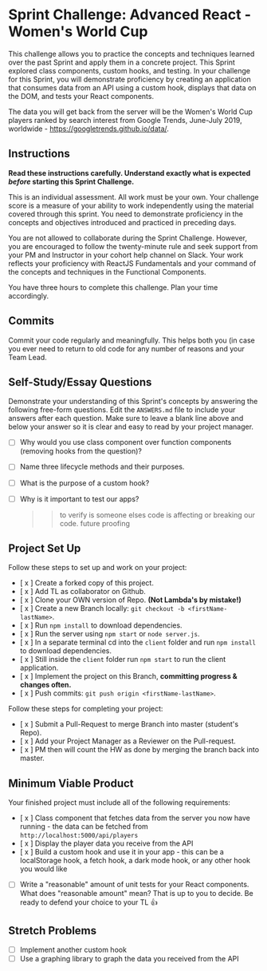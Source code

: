 # Sprint Challenge: Advanced React - Women's World Cup

This challenge allows you to practice the concepts and techniques learned over the past Sprint and apply them in a concrete project. This Sprint explored class components, custom hooks, and testing. In your challenge for this Sprint, you will demonstrate proficiency by creating an application that consumes data from an API using a custom hook, displays that data on the DOM, and tests your React components.

The data you will get back from the server will be the Women's World Cup players ranked by search interest from Google Trends, June-July 2019, worldwide - https://googletrends.github.io/data/.

## Instructions

**Read these instructions carefully. Understand exactly what is expected _before_ starting this Sprint Challenge.**

This is an individual assessment. All work must be your own. Your challenge score is a measure of your ability to work independently using the material covered through this sprint. You need to demonstrate proficiency in the concepts and objectives introduced and practiced in preceding days.

You are not allowed to collaborate during the Sprint Challenge. However, you are encouraged to follow the twenty-minute rule and seek support from your PM and Instructor in your cohort help channel on Slack. Your work reflects your proficiency with ReactJS Fundamentals and your command of the concepts and techniques in the Functional Components.

You have three hours to complete this challenge. Plan your time accordingly.

## Commits

Commit your code regularly and meaningfully. This helps both you (in case you ever need to return to old code for any number of reasons and your Team Lead.

## Self-Study/Essay Questions

Demonstrate your understanding of this Sprint's concepts by answering the following free-form questions. Edit the `ANSWERS.md` file to include your answers after each question. Make sure to leave a blank line above and below your answer so it is clear and easy to read by your project manager.

- [ ] Why would you use class component over function components (removing hooks from the question)?
    >>
- [ ] Name three lifecycle methods and their purposes.
    >>
- [ ] What is the purpose of a custom hook?
    >> 
- [ ] Why is it important to test our apps?
    >> to verify is someone elses code is affecting or breaking our code.
    >> future proofing

## Project Set Up

Follow these steps to set up and work on your project:

- [ x ] Create a forked copy of this project.
- [ x ] Add TL as collaborator on Github.
- [ x ] Clone your OWN version of Repo. **(Not Lambda's by mistake!)**
- [ x ] Create a new Branch locally: `git checkout -b <firstName-lastName>`.
- [ x ] Run `npm install` to download dependencies.
- [ x ] Run the server using `npm start` or `node server.js`.
- [ x ] In a separate terminal cd into the `client` folder and run `npm install` to download dependencies.
- [ x ] Still inside the `client` folder run `npm start` to run the client application.
- [ x ] Implement the project on this Branch, **committing progress & changes often.**
- [ x ] Push commits: `git push origin <firstName-lastName>`.

Follow these steps for completing your project:

- [ x ] Submit a Pull-Request to merge <firstName-lastName> Branch into master (student's  Repo).
- [ x ] Add your Project Manager as a Reviewer on the Pull-request.
- [ x ] PM then will count the HW as done by merging the branch back into master.

## Minimum Viable Product

Your finished project must include all of the following requirements:

- [ x ] Class component that fetches data from the server you now have running - the data can be fetched from `http://localhost:5000/api/players`
- [ x ] Display the player data you receive from the API
- [ x ] Build a custom hook and use it in your app - this can be a localStorage hook, a fetch hook, a dark mode hook, or any other hook you would like
- [ ] Write a "reasonable" amount of unit tests for your React components. What does "reasonable amount" mean? That is up to you to decide. Be ready to defend your choice to your TL 👍

## Stretch Problems

- [ ] Implement another custom hook
- [ ] Use a graphing library to graph the data you received from the API
